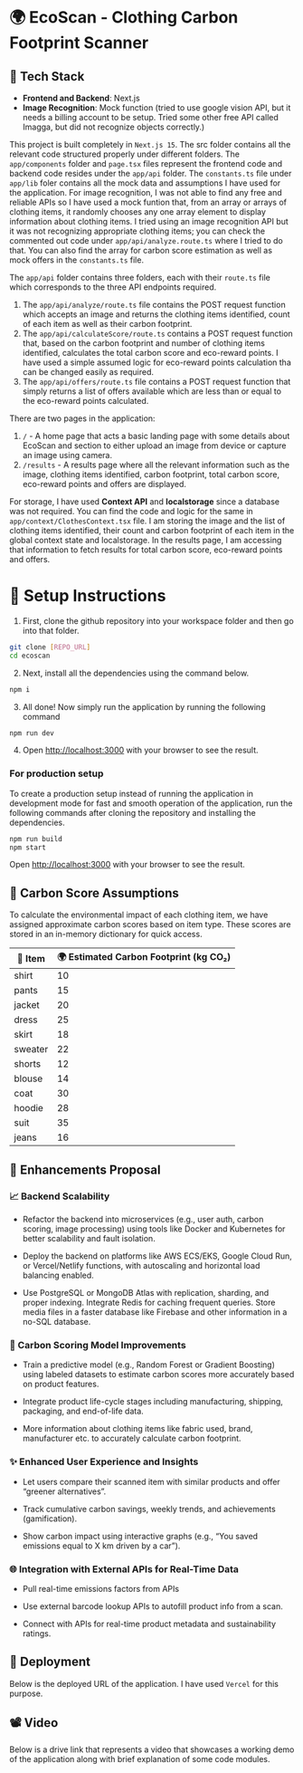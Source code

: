 # 🌍 EcoScan - Clothing Carbon Footprint Scanner

## 🔧 Tech Stack

- **Frontend and Backend**: Next.js
- **Image Recognition**: Mock function (tried to use google vision API, but it needs a billing account to be setup.
  Tried some other free API called Imagga, but did not recognize objects correctly.)

This project is built completely in `Next.js 15`. The src folder contains all the relevant code structured properly
under different folders. The `app/components` folder and `page.tsx` files represent the frontend code and backend code
resides under the `app/api` folder. The `constants.ts` file under `app/lib` foler contains all the mock data and
assumptions I have used for the application. For image recognition, I was not able to find any free and reliable APIs so
I have used a mock funtion that, from an array or arrays of clothing items, it randomly chooses any one array element to
display information about clothing items. I tried using an image recognition API but it was not recognizing appropriate
clothing items; you can check the commented out code under `app/api/analyze.route.ts` where I tried to do that. You can
also find the array for carbon score estimation as well as mock offers in the `constants.ts` file.

The `app/api` folder contains three folders, each with their `route.ts` file which corresponds to the three API
endpoints required.

1. The `app/api/analyze/route.ts` file contains the POST request function which accepts an image and returns the
   clothing items identified, count of each item as well as their carbon footprint.
2. The `app/api/calculateScore/route.ts` contains a POST request function that, based on the carbon footprint and number
   of clothing items identified, calculates the total carbon score and eco-reward points. I have used a simple assumed
   logic for eco-reward points calculation tha can be changed easily as required.
3. The `app/api/offers/route.ts` file contains a POST request function that simply returns a list of offers available
   which are less than or equal to the eco-reward points calculated.

There are two pages in the application:

1. `/` - A home page that acts a basic landing page with some details about EcoScan and section to either upload an
   image from device or capture an image using camera.
2. `/results` - A results page where all the relevant information such as the image, clothing items identified, carbon
   footprint, total carbon score, eco-reward points and offers are displayed.

For storage, I have used **Context API** and **localstorage** since a database was not required. You can find the code
and logic for the same in `app/context/ClothesContext.tsx` file. I am storing the image and the list of clothing items
identified, their count and carbon footprint of each item in the global context state and localstorage. In the results
page, I am accessing that information to fetch results for total carbon score, eco-reward points and offers.

# 🚀 Setup Instructions

1. First, clone the github repository into your workspace folder and then go into that folder.

```bash
git clone [REPO_URL]
cd ecoscan
```

2. Next, install all the dependencies using the command below.

```bash
npm i
```

3. All done! Now simply run the application by running the following command

```bash
npm run dev
```

4. Open [http://localhost:3000](http://localhost:3000) with your browser to see the result.

### For production setup

To create a production setup instead of running the application in development mode for fast and smooth operation of the
application, run the following commands after cloning the repository and installing the dependencies.

```bash
npm run build
npm start
```

Open [http://localhost:3000](http://localhost:3000) with your browser to see the result.

## 🌱 Carbon Score Assumptions

To calculate the environmental impact of each clothing item, we have assigned approximate carbon scores based on item
type. These scores are stored in an in-memory dictionary for quick access.

| 👕 Item | 🌍 Estimated Carbon Footprint (kg CO₂) |
| ------- | -------------------------------------- |
| shirt   | 10                                     |
| pants   | 15                                     |
| jacket  | 20                                     |
| dress   | 25                                     |
| skirt   | 18                                     |
| sweater | 22                                     |
| shorts  | 12                                     |
| blouse  | 14                                     |
| coat    | 30                                     |
| hoodie  | 28                                     |
| suit    | 35                                     |
| jeans   | 16                                     |

## 🌟 Enhancements Proposal

### 📈 Backend Scalability

- Refactor the backend into microservices (e.g., user auth, carbon scoring, image processing) using tools like Docker
  and Kubernetes for better scalability and fault isolation.

- Deploy the backend on platforms like AWS ECS/EKS, Google Cloud Run, or Vercel/Netlify functions, with autoscaling and
  horizontal load balancing enabled.

- Use PostgreSQL or MongoDB Atlas with replication, sharding, and proper indexing. Integrate Redis for caching frequent
  queries. Store media files in a faster database like Firebase and other information in a no-SQL database.

### 🌱 Carbon Scoring Model Improvements

- Train a predictive model (e.g., Random Forest or Gradient Boosting) using labeled datasets to estimate carbon scores
  more accurately based on product features.

- Integrate product life-cycle stages including manufacturing, shipping, packaging, and end-of-life data.

- More information about clothing items like fabric used, brand, manufacturer etc. to accurately calculate carbon
  footprint.

### ✨ Enhanced User Experience and Insights

- Let users compare their scanned item with similar products and offer “greener alternatives”.

- Track cumulative carbon savings, weekly trends, and achievements (gamification).

- Show carbon impact using interactive graphs (e.g., “You saved emissions equal to X km driven by a car”).

### 🌐 Integration with External APIs for Real-Time Data

- Pull real-time emissions factors from APIs

- Use external barcode lookup APIs to autofill product info from a scan.

- Connect with APIs for real-time product metadata and sustainability ratings.

## 📲 Deployment

Below is the deployed URL of the application. I have used `Vercel` for this purpose.

## 📽️ Video

Below is a drive link that represents a video that showcases a working demo of the application along with brief
explanation of some code modules.
